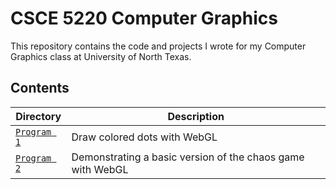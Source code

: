 # CSCE 5220 Computer Graphics
This repository contains the code and projects I wrote for my Computer Graphics class at University of North Texas.

## Contents

| Directory | Description |
| --- | --- |
| [`Program 1`](/Program%201) | Draw colored dots with WebGL |
| [`Program 2`](/Program%202) | Demonstrating a basic version of the chaos game with WebGL |